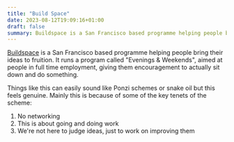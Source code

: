```yaml
---
title: "Build Space"
date: 2023-08-12T19:09:16+01:00
draft: false
summary: Buildspace is a San Francisco based programme helping people bring their ideas to fruition. It runs a program called "Evenings & Weekends", aimed at people in full time employment, giving them encouragement to actually sit down and do something.
---
```


[Buildspace](https://www.buildspace.so) is a San Francisco based programme helping people bring their ideas to fruition. It runs a program called "Evenings & Weekends", aimed at people in full time employment, giving them encouragement to actually sit down and do something.


Things like this can easily sound like Ponzi schemes or snake oil but this feels genuine. Mainly this is because of some of the key tenets of the scheme:
1. No networking
2. This is about going and doing work
3. We're not here to judge ideas, just to work on improving them
